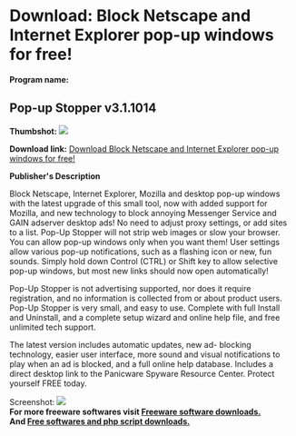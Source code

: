 # Download: Block Netscape and Internet Explorer pop-up windows for free!

**Program name:**

## Pop-up Stopper v3.1.1014

  
**Thumbshot:** ![](http://www.freewarefiles.com/screenshot/popup_stopper_md.gif)   
  
**Download link:** [Download Block Netscape and Internet Explorer pop-up windows for free!](http://freesoftwares.boysofts.com/Pop-up-Stopper-V_program_703.html)  
  


**Publisher's Description**  
  


Block Netscape, Internet Explorer, Mozilla and desktop pop-up windows with the latest upgrade of this small tool, now with added support for Mozilla, and new technology to block annoying Messenger Service and GAIN adserver desktop ads! No need to adjust proxy settings, or add sites to a list. Pop-Up Stopper will not strip web images or slow your browser. You can allow pop-up windows only when you want them! User settings allow various pop-up notifications, such as a flashing icon or new, fun sounds. Simply hold down Control (CTRL) or Shift key to allow selective pop-up windows, but most new links should now open automatically! 

Pop-Up Stopper is not advertising supported, nor does it require registration, and no information is collected from or about product users. Pop-Up Stopper is very small, and easy to use. Complete with full Install and Uninstall, and a complete setup wizard and online help file, and free unlimited tech support.

The latest version includes automatic updates, new ad- blocking technology, easier user interface, more sound and visual notifications to play when an ad is blocked, and a full online help database. Includes a direct desktop link to the Panicware Spyware Resource Center. Protect yourself FREE today. 

  
  
Screenshot: ![](http://www.freewarefiles.com/screenshot/popup_stopper.gif)   
**For more freeware softwares visit [Freeware software downloads.](http://freesoftwares.boysofts.com/)**   
**And [Free softwares and php script downloads.](http://www.boysofts.com/)**
